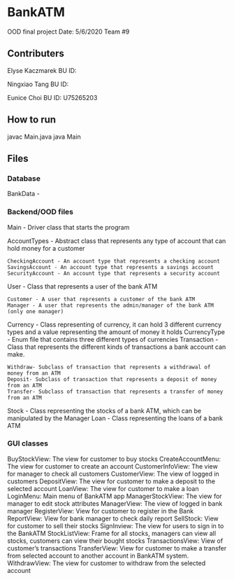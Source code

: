 # BankATM
OOD final project
Date: 5/6/2020
Team #9

## Contributers
Elyse Kaczmarek
BU ID: 

Ningxiao Tang
BU ID:

Eunice Choi
BU ID: U75265203


## How to run
javac Main.java
java Main

## Files 

### Database 
BankData - 

### Backend/OOD files

Main - Driver class that starts the program

AccountTypes - Abstract class that represents any type of account that can hold money for a customer

	CheckingAccount - An account type that represents a checking account
	SavingsAccount - An account type that represents a savings account
	SecurityAccount - An account type that represents a security account

User - Class that represents a user of the bank ATM
	
	Customer - A user that represents a customer of the bank ATM
	Manager - A user that represents the admin/manager of the bank ATM (only one manager)

Currency - Class representing of currency, it can hold 3 different currency types and a value representing the amount of money it holds
CurrencyType - Enum file that contains three different types of currencies 
Transaction - Class that represents the different kinds of transactions a bank account can make.

	Withdraw- Subclass of transaction that represents a withdrawal of money from an ATM
	Deposit- Subclass of transaction that represents a deposit of money from an ATM
	Transfer- Subclass of transaction that represents a transfer of money from an ATM

Stock - Class representing the stocks of a bank ATM, which can be manipulated by the Manager
Loan - Class representing the loans of a bank ATM

### GUI classes

BuyStockView: The view for customer to buy stocks
CreateAccountMenu: The view for customer to create an account
CustomerInfoView: The view for manager to check all customers
CustomerView: The view of logged in customers
DepositView: The view for customer to make a deposit to the selected account
LoanView: The view for customer to make a loan
LoginMenu: Main menu of BankATM app
ManagerStockView: The view for manager to edit stock attributes
ManagerView: The view of logged in bank manager
RegisterView: View for customer to register in the Bank
ReportView: View for bank manager to check daily report
SellStock: View for customer to sell their stocks
SignInview: The view for users to sign in to the BankATM
StockListView: Frame for all stocks, managers can view all stocks, customers can view their bought stocks
TransactionsView: View of customer’s transactions
TransferView: View for customer to make a transfer from selected account to another account in BankATM system.
WithdrawView: The view for customer to withdraw from the selected account
